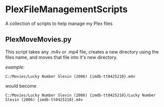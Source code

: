 # PlexFileManagementScripts
A collection of scripts to help manage my Plex files

## PlexMoveMovies.py
This script takes any .m4v or .mp4 file, creates a new directory using the files name, and moves that file into it's new directory.

*example:*

`C:/Movies/Lucky Number Slevin (2006) {imdb-tt0425210}.m4v` 

would become

`C:/Movies/Lucky Number Slevin (2006) {imdb-tt0425210}/Lucky Number Slevin (2006) {imdb-tt0425210}.m4v`
